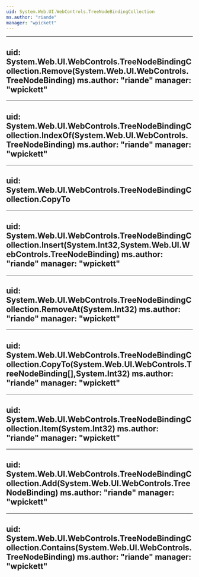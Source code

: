 ```yaml
---
uid: System.Web.UI.WebControls.TreeNodeBindingCollection
ms.author: "riande"
manager: "wpickett"
---
```


---
uid: System.Web.UI.WebControls.TreeNodeBindingCollection.Remove(System.Web.UI.WebControls.TreeNodeBinding)
ms.author: "riande"
manager: "wpickett"
---

---
uid: System.Web.UI.WebControls.TreeNodeBindingCollection.IndexOf(System.Web.UI.WebControls.TreeNodeBinding)
ms.author: "riande"
manager: "wpickett"
---

---
uid: System.Web.UI.WebControls.TreeNodeBindingCollection.CopyTo
---

---
uid: System.Web.UI.WebControls.TreeNodeBindingCollection.Insert(System.Int32,System.Web.UI.WebControls.TreeNodeBinding)
ms.author: "riande"
manager: "wpickett"
---

---
uid: System.Web.UI.WebControls.TreeNodeBindingCollection.RemoveAt(System.Int32)
ms.author: "riande"
manager: "wpickett"
---

---
uid: System.Web.UI.WebControls.TreeNodeBindingCollection.CopyTo(System.Web.UI.WebControls.TreeNodeBinding[],System.Int32)
ms.author: "riande"
manager: "wpickett"
---

---
uid: System.Web.UI.WebControls.TreeNodeBindingCollection.Item(System.Int32)
ms.author: "riande"
manager: "wpickett"
---

---
uid: System.Web.UI.WebControls.TreeNodeBindingCollection.Add(System.Web.UI.WebControls.TreeNodeBinding)
ms.author: "riande"
manager: "wpickett"
---

---
uid: System.Web.UI.WebControls.TreeNodeBindingCollection.Contains(System.Web.UI.WebControls.TreeNodeBinding)
ms.author: "riande"
manager: "wpickett"
---
